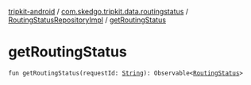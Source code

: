 [tripkit-android](../../index.md) / [com.skedgo.tripkit.data.routingstatus](../index.md) / [RoutingStatusRepositoryImpl](index.md) / [getRoutingStatus](./get-routing-status.md)

# getRoutingStatus

`fun getRoutingStatus(requestId: `[`String`](https://kotlinlang.org/api/latest/jvm/stdlib/kotlin/-string/index.html)`): Observable<`[`RoutingStatus`](../../com.skedgo.tripkit.routingstatus/-routing-status/index.md)`>`